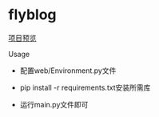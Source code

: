 # flyblog

[项目预览](https://flyblog.top/)

Usage

- 配置web/Environment.py文件 

- pip install -r requirements.txt安装所需库

- 运行main.py文件即可



